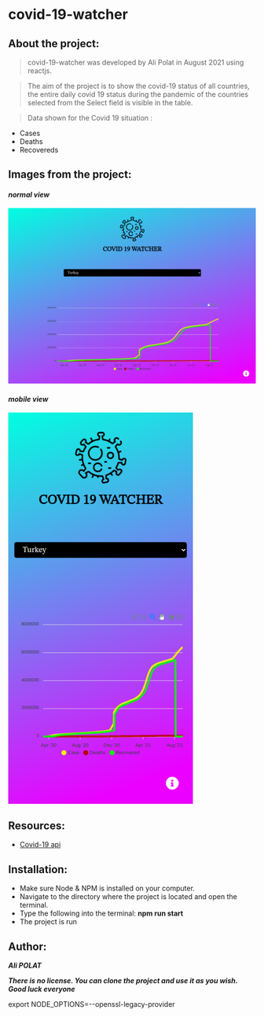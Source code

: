 # **covid-19-watcher**

## About the project:
> covid-19-watcher was developed by Ali Polat in August 2021 using reactjs.

> The aim of the project is to show the covid-19 status of all countries, the entire daily covid 19 status during the pandemic of the countries selected from the Select field is visible in the table.

> Data shown for the Covid 19 situation :

* Cases
* Deaths
* Recovereds
## Images from the project:
#### _normal view_
![mobile view](./pc_view_img.png)
#### _mobile view_
![mobile view](./mobile_view_img.png)

## Resources:
  * [Covid-19 api](https://api.covid19api.com)

## Installation:
* Make sure Node & NPM is installed on your computer.
* Navigate to the directory where the project is located and open the terminal.
* Type the following into the terminal:
**npm run start**
* The project is run

## Author:
**_Ali POLAT_**

**_There is no license. You can clone the project and use it as you wish. Good luck everyone_**





export NODE_OPTIONS=--openssl-legacy-provider